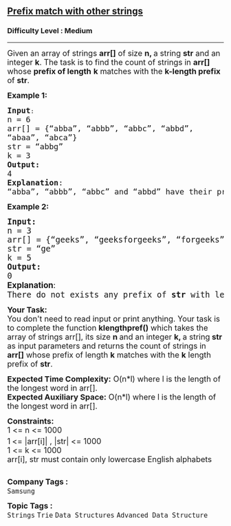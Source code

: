 <h2><a href="https://www.geeksforgeeks.org/problems/prefix-match-with-other-strings/1?page=1&category=Strings&difficulty=Medium&status=unsolved&sortBy=submissions">Prefix match with other strings</a></h2><h3>Difficulty Level : Medium</h3><hr><div class="problems_problem_content__Xm_eO"><p><span style="font-size: 18px;">Given an array of strings <strong>arr[]</strong> of size <strong>n, </strong>a string <strong>str</strong> and an integer <strong>k</strong>. The task is to find the count of strings in <strong>arr[]</strong> whose <strong>prefix of length</strong> <strong>k</strong> matches with the <strong>k-length prefix</strong> of <strong>str</strong>.</span></p>
<p><span style="font-size: 18px;"><strong>Example 1:</strong></span></p>
<pre><span style="font-size: 18px;"><strong>Input</strong></span>:
<span style="font-size: 18px;">n = 6</span>
<span style="font-size: 18px;">arr[] = {“abba”, “abbb”, “abbc”, “abbd”, 
“abaa”, “abca”}
str = “abbg”
k = 3
<strong>Output:</strong>&nbsp;<br>4&nbsp;
<strong>Explanation</strong>:
“abba”, “abbb”, “abbc” and “abbd” have their prefix of length 3 equal to 3-length prefix of <strong>str</strong> i.e., <strong>"abb".</strong></span></pre>
<p><span style="font-size: 18px;"><strong>Example 2:</strong></span></p>
<pre><span style="font-size: 14pt;"><strong>Input:
</strong>n = 3
arr[] = {“geeks”, “geeksforgeeks”, “forgeeks”}
str = “ge”
k = 5
<strong>Output:&nbsp;<br></strong>0</span><br><span style="font-size: 14pt;"><strong style="font-family: -apple-system, BlinkMacSystemFont, 'Segoe UI', Roboto, Oxygen, Ubuntu, Cantarell, 'Open Sans', 'Helvetica Neue', sans-serif;">Explanation</strong><span style="font-family: -apple-system, BlinkMacSystemFont, 'Segoe UI', Roboto, Oxygen, Ubuntu, Cantarell, 'Open Sans', 'Helvetica Neue', sans-serif;">:<br></span>There do not exists any prefix of <strong>str</strong> with length <strong>5.</strong> So, there are no matches possible.</span></pre>
<p><span style="font-size: 18px;"><strong>Your Task:&nbsp;&nbsp;</strong><br>You don't need to read input or print anything. Your task is to complete the function <strong>klengthpref()</strong>&nbsp;which takes the array of strings arr[], its size <strong>n </strong>and an integer <strong>k, </strong>a string<strong> str </strong>as input parameters&nbsp;and returns the </span><span style="font-size: 18px;">count of strings in <strong>arr[]</strong> whose prefix of length <strong>k</strong> matches with the <strong>k</strong> length prefix of <strong>str</strong>.</span></p>
<p><span style="font-size: 18px;"><strong>Expected Time Complexity:</strong>&nbsp;O(n*l) where l is the length of the longest word in arr[].<br><strong>Expected Auxiliary Space:</strong>&nbsp;O(n*l) where l is the length of the longest word in arr[].<br></span></p>
<p><span style="font-size: 18px;"><strong>Constraints:</strong><br>1 &lt;= n &lt;= 1000</span><br><span style="font-size: 18px;">1<sup> </sup>&lt;= |arr[i]| , |str| &lt;= 1000</span><br><span style="font-size: 18px;">1 &lt;= k &lt;= 1000<br>arr[i], str must contain only lowercase English alphabets</span><br>&nbsp;</p></div><p><span style=font-size:18px><strong>Company Tags : </strong><br><code>Samsung</code>&nbsp;<br><p><span style=font-size:18px><strong>Topic Tags : </strong><br><code>Strings</code>&nbsp;<code>Trie</code>&nbsp;<code>Data Structures</code>&nbsp;<code>Advanced Data Structure</code>&nbsp;